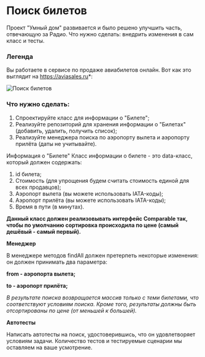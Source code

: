 <h1> Поиск билетов</h1>

Проект "Умный дом" развивается и было решено улучшить часть, отвечающую за Радио.
Что нужно сделать: внедрить изменения в сам класс и тесты.

<h3>Легенда</h3>

Вы работаете в сервисе по продаже авиабилетов онлайн. Вот как это выглядит на https://aviasales.ru*:

![Поиск билетов](https://github.com/netology-code/javaqa-homeworks/blob/master/interfaces/pic/aviasales.png?raw=true)

<h3>Что нужно сделать:</h3>

1. Спроектируйте класс для информации о "Билете";
1. Реализуйте репозиторий для хранения информации о "Билетах" (добавить, удалить, получить список);
1. Реализуйте менеджера поиска по аэропорту вылета и аэропорту прилёта (даты не учитывайте).

Информация о "Билете"
Класс информации о билете - это data-класс, который должен содержать:
1. id билета;
1. Стоимость (для упрощения будем считать стоимость единой для всех продавцов);
1. Аэропорт вылета (вы можете использовать IATA-коды);
1. Аэропорт прилёта (вы можете использовать IATA-коды);
1. Время в пути (в минутах).

**Данный класс должен реализовывать интерфейс Comparable так, чтобы по умолчанию сортировка происходила по цене (самый дешёвый - самый первый).**

**Менеджер**

В менеджере методов findAll должен претерпеть некоторые изменения: он должен принимать два параметра:

**from - аэропорта вылета;**

**to - аэропорт прилёта;**

*В результате поиска возвращается массив только с теми билетами, что соответствуют условиям поиска.
Кроме того, результаты должны быть отсортированы по цене (от меньшей к большей).*

**Автотесты**

Написать автотесты на поиск, удостоверившись, что он удовлетворяет условиям задачи. Количество тестов и тестируемые сценарии мы оставляем на ваше усмотрение.